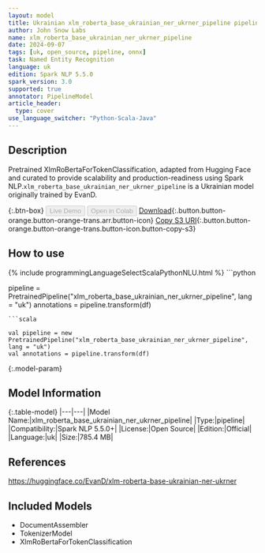 ```yaml
---
layout: model
title: Ukrainian xlm_roberta_base_ukrainian_ner_ukrner_pipeline pipeline XlmRoBertaForTokenClassification from EvanD
author: John Snow Labs
name: xlm_roberta_base_ukrainian_ner_ukrner_pipeline
date: 2024-09-07
tags: [uk, open_source, pipeline, onnx]
task: Named Entity Recognition
language: uk
edition: Spark NLP 5.5.0
spark_version: 3.0
supported: true
annotator: PipelineModel
article_header:
  type: cover
use_language_switcher: "Python-Scala-Java"
---
```


## Description

Pretrained XlmRoBertaForTokenClassification, adapted from Hugging Face and curated to provide scalability and production-readiness using Spark NLP.`xlm_roberta_base_ukrainian_ner_ukrner_pipeline` is a Ukrainian model originally trained by EvanD.

{:.btn-box}
<button class="button button-orange" disabled>Live Demo</button>
<button class="button button-orange" disabled>Open in Colab</button>
[Download](https://s3.amazonaws.com/auxdata.johnsnowlabs.com/public/models/xlm_roberta_base_ukrainian_ner_ukrner_pipeline_uk_5.5.0_3.0_1725743325332.zip){:.button.button-orange.button-orange-trans.arr.button-icon}
[Copy S3 URI](s3://auxdata.johnsnowlabs.com/public/models/xlm_roberta_base_ukrainian_ner_ukrner_pipeline_uk_5.5.0_3.0_1725743325332.zip){:.button.button-orange.button-orange-trans.button-icon.button-copy-s3}

## How to use



<div class="tabs-box" markdown="1">
{% include programmingLanguageSelectScalaPythonNLU.html %}
```python

pipeline = PretrainedPipeline("xlm_roberta_base_ukrainian_ner_ukrner_pipeline", lang = "uk")
annotations =  pipeline.transform(df)   

```
```scala

val pipeline = new PretrainedPipeline("xlm_roberta_base_ukrainian_ner_ukrner_pipeline", lang = "uk")
val annotations = pipeline.transform(df)

```
</div>

{:.model-param}
## Model Information

{:.table-model}
|---|---|
|Model Name:|xlm_roberta_base_ukrainian_ner_ukrner_pipeline|
|Type:|pipeline|
|Compatibility:|Spark NLP 5.5.0+|
|License:|Open Source|
|Edition:|Official|
|Language:|uk|
|Size:|785.4 MB|

## References

https://huggingface.co/EvanD/xlm-roberta-base-ukrainian-ner-ukrner

## Included Models

- DocumentAssembler
- TokenizerModel
- XlmRoBertaForTokenClassification